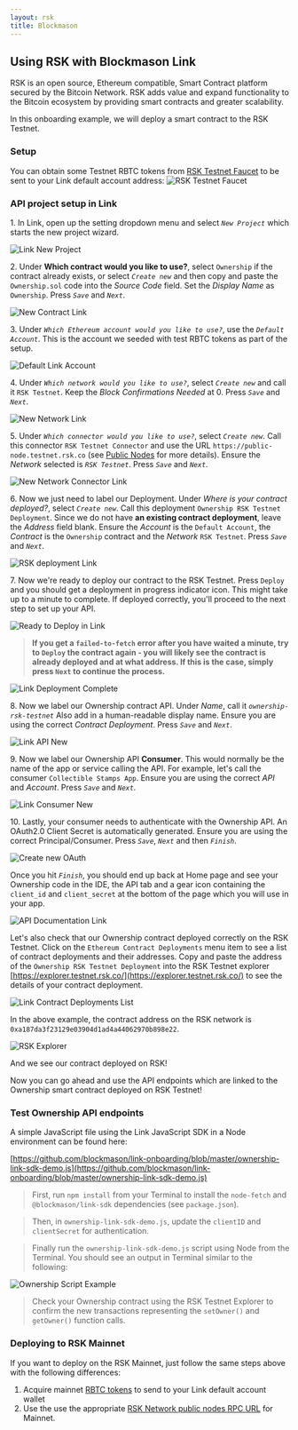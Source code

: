 ```yaml
---
layout: rsk
title: Blockmason
---
```


## Using RSK with Blockmason Link

RSK is an open source, Ethereum compatible, Smart Contract platform secured by the Bitcoin Network. RSK adds value and expand functionality to the Bitcoin ecosystem by providing smart contracts and greater scalability.

In this onboarding example, we will deploy a smart contract to the RSK Testnet. 

### Setup

You can obtain some Testnet RBTC tokens from [RSK Testnet Faucet](https://faucet.testnet.rsk.co/) to be sent to your Link default account address:
![RSK Testnet Faucet](/assets/img/tutorials/using-blockmason/testnet_faucet.png)

### API project setup in Link

1\. In Link, open up the setting dropdown menu and select *`New Project`* which starts the new project wizard.

![Link New Project](/assets/img/tutorials/using-blockmason/link_new_project.png)

2\. Under **Which contract would you like to use?**, select `Ownership` if the contract already exists, or select *`Create new`* and then copy and paste the `Ownership.sol` code into the *Source Code* field. Set the *Display Name* as `Ownership`. Press *`Save`* and *`Next`*.

![New Contract Link](/assets/img/tutorials/using-blockmason/new_contract_link.png)

3\. Under *`Which Ethereum account would you like to use?`*, use the *`Default Account`*. This is the account we seeded with test RBTC tokens as part of the setup. 

![Default Link Account](/assets/img/tutorials/using-blockmason/default_account_link.png)

4\. Under *`Which network would you like to use?`*, select *`Create new`* and call it `RSK Testnet`. Keep the *Block Confirmations Needed* at 0. Press *`Save`* and *`Next`*.

![New Network Link](/assets/img/tutorials/using-blockmason/link_network_setup.png)

5\. Under *`Which connector would you like to use?`*, select *`Create new`*. Call this connector `RSK Testnet Connector` and use the URL `https://public-node.testnet.rsk.co` (see [Public Nodes](/rsk/public-nodes) for more details). Ensure the *Network* selected is *`RSK Testnet`*. Press *`Save`* and *`Next`*.

![New Network Connector Link](/assets/img/tutorials/using-blockmason/link_connector_setup.png)

6\. Now we just need to label our Deployment. Under *Where is your contract deployed?*, select *`Create new`*. Call this deployment `Ownership RSK Testnet Deployment`. Since we do not have **an existing contract deployment**, leave the *Address* field blank. Ensure the *Account* is the `Default Account`, the *Contract* is the `Ownership` contract and the *Network* `RSK Testnet`. Press *`Save`* and *`Next`*.

![RSK deployment Link](/assets/img/tutorials/using-blockmason/link_contract_deployment.png)

7\. Now we're ready to deploy our contract to the RSK Testnet. Press `Deploy` and you should get a deployment in progress indicator icon. This might take up to a minute to complete. If deployed correctly, you'll proceed to the next step to set up your API.

![Ready to Deploy in Link](/assets/img/tutorials/using-blockmason/link_ready_deploy.png)

> **If you get a `failed-to-fetch` error after you have waited a minute, try to `Deploy` the contract again - you will likely see the contract is already deployed and at what address. If this is the case, simply press `Next` to continue the process.**

![Link Deployment Complete](/assets/img/tutorials/using-blockmason/link_deploy_complete.png)

8\. Now we label our Ownership contract API. Under *Name*, call it *`ownership-rsk-testnet`* Also add in a human-readable display name. Ensure you are using the correct *Contract Deployment*. Press *`Save`* and *`Next`*.

![Link API New](/assets/img/tutorials/using-blockmason/link_api_setup.png)

9\. Now we label our Ownership API **Consumer**. This would normally be the name of the app or service calling the API. For example, let's call the consumer `Collectible Stamps App`. Ensure you are using the correct *API* and *Account*. Press *`Save`* and *`Next`*.

![Link Consumer New](/assets/img/tutorials/using-blockmason/link_consumer_setup.png)

10\. Lastly, your consumer needs to authenticate with the Ownership API. An OAuth2.0 Client Secret is automatically generated. Ensure you are using the correct Principal/Consumer. Press *`Save`*, *`Next`* and then *`Finish`*.

![Create new OAuth](/assets/img/tutorials/using-blockmason/oauth_link_new.png)

Once you hit *`Finish`*, you should end up back at Home page and see your Ownership code in the IDE, the API tab and a gear icon containing the `client_id` and `client_secret` at the bottom of the page which you will use in your app. 

![API Documentation Link](/assets/img/tutorials/using-blockmason/link_home_post_setup.png)

Let's also check that our Ownership contract deployed correctly on the RSK Testnet. Click on the `Ethereum Contract Deployments` menu item to see a list of contract deployments and their addresses. Copy and paste the address of the `Ownership RSK Testnet Deployment` into the RSK Testnet explorer [https://explorer.testnet.rsk.co/](https://explorer.testnet.rsk.co/) to see the details of your contract deployment.

![Link Contract Deployments List](/assets/img/tutorials/using-blockmason/link_contracts_deployed_list.png)

In the above example, the contract address on the RSK network is `0xa187da3f23129e03904d1ad4a44062970b898e22`.

![RSK Explorer](/assets/img/tutorials/using-blockmason/rsk_explorer_contract.png)

And we see our contract deployed on RSK!

Now you can go ahead and use the API endpoints which are linked to the Ownership smart contract deployed on RSK Testnet!

### Test Ownership API endpoints

A simple JavaScript file using the Link JavaScript SDK in a Node environment can be found here:

[https://github.com/blockmason/link-onboarding/blob/master/ownership-link-sdk-demo.js](https://github.com/blockmason/link-onboarding/blob/master/ownership-link-sdk-demo.js)

> First, run `npm install` from your Terminal to install the `node-fetch` and `@blockmason/link-sdk` dependencies (see `package.json`).

> Then, in `ownership-link-sdk-demo.js`, update the `clientID` and `clientSecret` for authentication.

 > Finally run the `ownership-link-sdk-demo.js` script using Node from the Terminal. You should see an output in Terminal similar to the following:

 ![Ownership Script Example](/assets/img/tutorials/using-blockmason/ownership_sdk_example.png)

 > Check your Ownership contract using the RSK Testnet Explorer to confirm the new transactions representing the `setOwner()` and `getOwner()` function calls. 

### Deploying to RSK Mainnet

If you want to deploy on the RSK Mainnet, just follow the same steps above with the following differences:
1. Acquire mainnet [RBTC tokens](/rsk/rbtc) to send to your Link default account wallet
2. Use the use the appropriate [RSK Network public nodes RPC URL](/rsk/public-nodes) for Mainnet.
